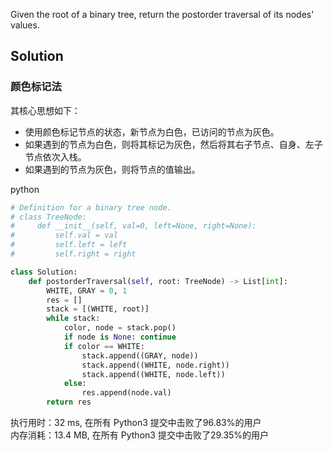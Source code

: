 Given the root of a binary tree, return the postorder traversal of its nodes' values.

## Solution

### 颜色标记法
其核心思想如下：

- 使用颜色标记节点的状态，新节点为白色，已访问的节点为灰色。
- 如果遇到的节点为白色，则将其标记为灰色，然后将其右子节点、自身、左子节点依次入栈。
- 如果遇到的节点为灰色，则将节点的值输出。

python
```python
# Definition for a binary tree node.
# class TreeNode:
#     def __init__(self, val=0, left=None, right=None):
#         self.val = val
#         self.left = left
#         self.right = right

class Solution:
    def postorderTraversal(self, root: TreeNode) -> List[int]:
        WHITE, GRAY = 0, 1
        res = []
        stack = [(WHITE, root)]
        while stack:
            color, node = stack.pop()
            if node is None: continue
            if color == WHITE:
                stack.append((GRAY, node))
                stack.append((WHITE, node.right))
                stack.append((WHITE, node.left))
            else:
                res.append(node.val)
        return res
```
执行用时：32 ms, 在所有 Python3 提交中击败了96.83%的用户  
内存消耗：13.4 MB, 在所有 Python3 提交中击败了29.35%的用户
